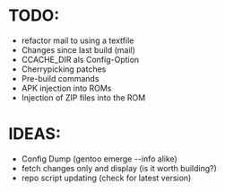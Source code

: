 TODO:
=====
 - refactor mail to using a textfile
 - Changes since last build (mail)
 - CCACHE_DIR als Config-Option
 - Cherrypicking patches
 - Pre-build commands
 - APK injection into ROMs
 - Injection of ZIP files into the ROM

IDEAS:
======
 - Config Dump (gentoo emerge --info alike)
 - fetch changes only and display (is it worth building?)
 - repo script updating (check for latest version)
